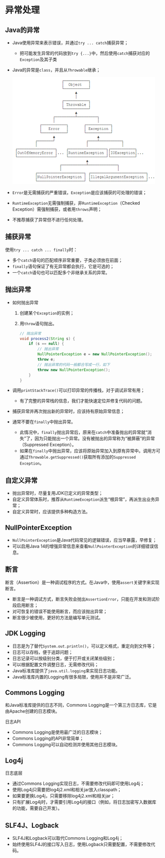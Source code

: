 # 异常处理



## Java的异常

* Java使用异常来表示错误，并通过`try ... catch`捕获异常；

  * 把可能发生异常的代码放到`try {...}`中，然后使用`catch`捕获对应的`Exception`及其子类

* Java的异常是`class`，并且从`Throwable`继承；

  

  <img src="./pics/异常的继承关系.png">

  

* `Error`是无需捕获的严重错误，`Exception`是应该捕获的可处理的错误；

* `RuntimeException`无需强制捕获，非`RuntimeException`（Checked Exception）需强制捕获，或者用`throws`声明；

* 不推荐捕获了异常但不进行任何处理。



## 捕获异常

使用`try ... catch ... finally`时：

- 多个`catch`语句的匹配顺序非常重要，子类必须放在前面；
- `finally`语句保证了有无异常都会执行，它是可选的；
- 一个`catch`语句也可以匹配多个非继承关系的异常。



## 抛出异常

* 如何抛出异常

  1. 创建某个`Exception`的实例；

  2. 用`throw`语句抛出。

     ```java
     // 抛出异常
     void process2(String s) {
         if (s == null) {
             // 抛出异常
             NullPointerException e = new NullPointerException();
             throw e;
             // 抛出异常的代码一般都合写成一行，如下
             throw new NullPointerException();
         }
     }
     ```

     

* 调用`printStackTrace()`可以打印异常的传播栈，对于调试非常有用；

  * 有了完整的异常栈的信息，我们才能快速定位并修复代码的问题。

* 捕获异常并再次抛出新的异常时，应该持有原始异常信息；

* 通常不要在`finally`中抛出异常。

  * 此情况中，`finally`抛出异常后，原来在`catch`中准备抛出的异常就“消失”了，因为只能抛出一个异常。没有被抛出的异常称为“被屏蔽”的异常（Suppressed Exception）。
  * 如果在`finally`中抛出异常，应该将原始异常加入到原有异常中。调用方可通过`Throwable.getSuppressed()`获取所有添加的`Suppressed Exception`。



## 自定义异常

* 抛出异常时，尽量复用JDK已定义的异常类型；
* 自定义异常体系时，推荐从`RuntimeException`派生“根异常”，再派生出业务异常；
* 自定义异常时，应该提供多种构造方法。



## NullPointerException

* `NullPointerException`是Java代码常见的逻辑错误，应当早暴露，早修复；
* 可以启用Java 14的增强异常信息来查看`NullPointerException`的详细错误信息。



## 断言

断言（Assertion）是一种调试程序的方式。在Java中，使用`assert`关键字来实现断言。

* 断言是一种调试方式，断言失败会抛出`AssertionError`，只能在开发和测试阶段启用断言；
* 对可恢复的错误不能使用断言，而应该抛出异常；
* 断言很少被使用，更好的方法是编写单元测试。



## JDK Logging

* 日志是为了替代`System.out.println()`，可以定义格式，重定向到文件等；
* 日志可以存档，便于追踪问题；
* 日志记录可以按级别分类，便于打开或关闭某些级别；
* 可以根据配置文件调整日志，无需修改代码；
* Java标准库提供了`java.util.logging`来实现日志功能。
* Java标准库内置的Logging有很多局限，使用并不是非常广泛。



## Commons Logging

和Java标准库提供的日志不同，Commons Logging是一个第三方日志库，它是由Apache创建的日志模块。

日志API

* Commons Logging是使用最广泛的日志模块；
* Commons Logging的API非常简单；
* Commons Logging可以自动检测并使用其他日志模块。



## Log4j

日志底层

* 通过Commons Logging实现日志，不需要修改代码即可使用Log4j；
* 使用Log4j只需要把log4j2.xml和相关jar放入classpath；
* 如果要更换Log4j，只需要移除log4j2.xml和相关jar；
* 只有扩展Log4j时，才需要引用Log4j的接口（例如，将日志加密写入数据库的功能，需要自己开发）。



## SLF4J、Logback

* SLF4J和Logback可以取代Commons Logging和Log4j；
* 始终使用SLF4J的接口写入日志，使用Logback只需要配置，不需要修改代码。

